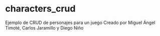 # characters_crud
Ejemplo de CRUD de personajes para un juego
Creado por Miguel Ángel Timoté, Carlos Jaramillo y Diego Niño
